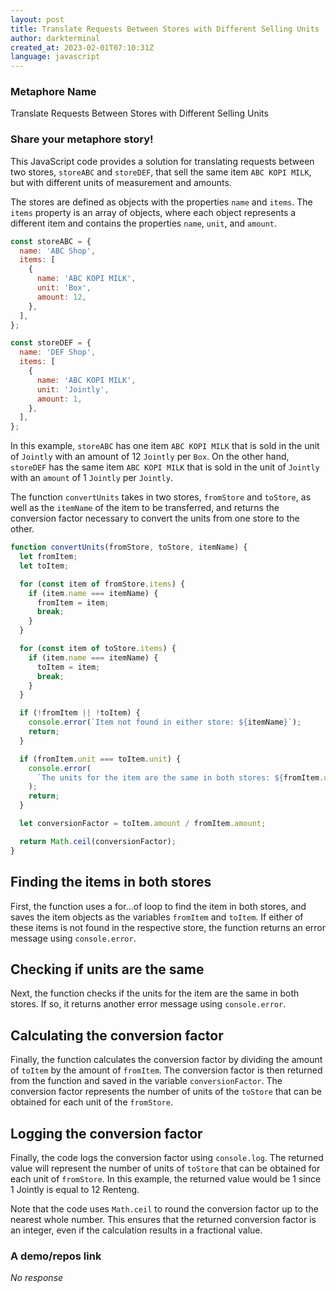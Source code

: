 ```yaml
---
layout: post
title: Translate Requests Between Stores with Different Selling Units
author: darkterminal
created_at: 2023-02-01T07:10:31Z
language: javascript
---
```


### Metaphore Name

Translate Requests Between Stores with Different Selling Units

### Share your metaphore story!

This JavaScript code provides a solution for translating requests between two stores, `storeABC` and `storeDEF`, that sell the same item `ABC KOPI MILK`, but with different units of measurement and amounts.

The stores are defined as objects with the properties `name` and `items`. The `items` property is an array of objects, where each object represents a different item and contains the properties `name`, `unit`, and `amount`.

```javascript
const storeABC = {
  name: 'ABC Shop',
  items: [
    {
      name: 'ABC KOPI MILK',
      unit: 'Box',
      amount: 12,
    },
  ],
};

const storeDEF = {
  name: 'DEF Shop',
  items: [
    {
      name: 'ABC KOPI MILK',
      unit: 'Jointly',
      amount: 1,
    },
  ],
};
```

In this example, `storeABC` has one item `ABC KOPI MILK` that is sold in the unit of `Jointly` with an amount of 12 `Jointly` per `Box`. On the other hand, `storeDEF` has the same item `ABC KOPI MILK` that is sold in the unit of `Jointly` with an `amount` of 1 `Jointly` per `Jointly`.

The function `convertUnits` takes in two stores, `fromStore` and `toStore`, as well as the `itemName` of the item to be transferred, and returns the conversion factor necessary to convert the units from one store to the other.

```javascript
function convertUnits(fromStore, toStore, itemName) {
  let fromItem;
  let toItem;

  for (const item of fromStore.items) {
    if (item.name === itemName) {
      fromItem = item;
      break;
    }
  }

  for (const item of toStore.items) {
    if (item.name === itemName) {
      toItem = item;
      break;
    }
  }

  if (!fromItem || !toItem) {
    console.error(`Item not found in either store: ${itemName}`);
    return;
  }

  if (fromItem.unit === toItem.unit) {
    console.error(
      `The units for the item are the same in both stores: ${fromItem.unit}`
    );
    return;
  }

  let conversionFactor = toItem.amount / fromItem.amount;

  return Math.ceil(conversionFactor);
}
```

## Finding the items in both stores

First, the function uses a for...of loop to find the item in both stores, and saves the item objects as the variables `fromItem` and `toItem`. If either of these items is not found in the respective store, the function returns an error message using `console.error`.

## Checking if units are the same

Next, the function checks if the units for the item are the same in both stores. If so, it returns another error message using `console.error`.

## Calculating the conversion factor

Finally, the function calculates the conversion factor by dividing the amount of `toItem` by the amount of `fromItem`. The conversion factor is then returned from the function and saved in the variable `conversionFactor`. The conversion factor represents the number of units of the `toStore` that can be obtained for each unit of the `fromStore`.

## Logging the conversion factor

Finally, the code logs the conversion factor using `console.log`. The returned value will represent the number of units of `toStore` that can be obtained for each unit of `fromStore`. In this example, the returned value would be 1 since 1 Jointly is equal to 12 Renteng.

Note that the code uses `Math.ceil` to round the conversion factor up to the nearest whole number. This ensures that the returned conversion factor is an integer, even if the calculation results in a fractional value.

### A demo/repos link

_No response_
